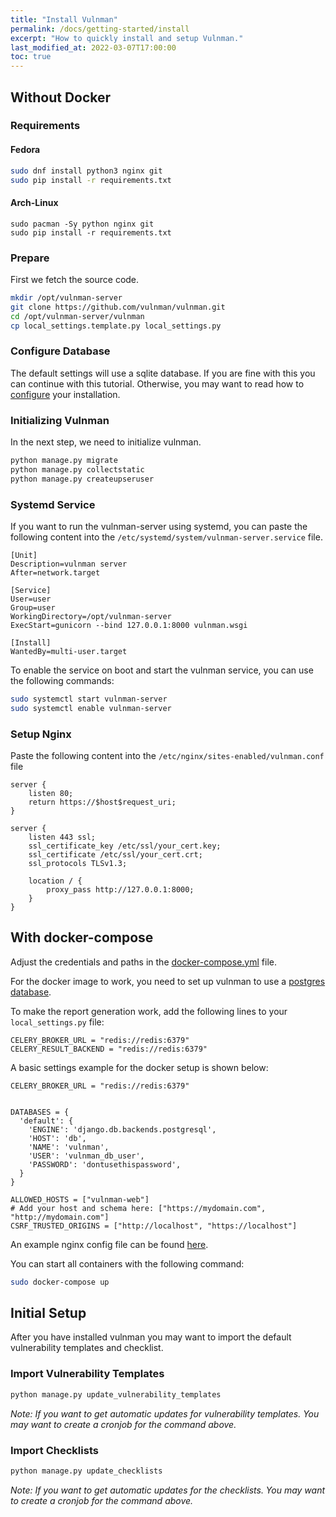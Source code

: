 ```yaml
---
title: "Install Vulnman"
permalink: /docs/getting-started/install
excerpt: "How to quickly install and setup Vulnman."
last_modified_at: 2022-03-07T17:00:00
toc: true
---
```


## Without Docker

### Requirements

#### Fedora
```bash
sudo dnf install python3 nginx git
sudo pip install -r requirements.txt
```

#### Arch-Linux

```
sudo pacman -Sy python nginx git
sudo pip install -r requirements.txt
```

### Prepare
First we fetch the source code.

```bash
mkdir /opt/vulnman-server
git clone https://github.com/vulnman/vulnman.git
cd /opt/vulnman-server/vulnman
cp local_settings.template.py local_settings.py
```


### Configure Database
The default settings will use a sqlite database.
If you are fine with this you can continue with this tutorial.
Otherwise, you may want to read how to [configure](/docs/getting-started/configuration) your installation.


### Initializing Vulnman
In the next step, we need to initialize vulnman.

```bash
python manage.py migrate
python manage.py collectstatic
python manage.py createupseruser
```

### Systemd Service
If you want to run the vulnman-server using systemd, you can paste the following
content into the `/etc/systemd/system/vulnman-server.service` file.

```
[Unit]
Description=vulnman server
After=network.target

[Service]
User=user
Group=user
WorkingDirectory=/opt/vulnman-server
ExecStart=gunicorn --bind 127.0.0.1:8000 vulnman.wsgi

[Install]
WantedBy=multi-user.target
```

To enable the service on boot and start the vulnman service, you can use the following commands:

```bash
sudo systemctl start vulnman-server
sudo systemctl enable vulnman-server
```

### Setup Nginx

Paste the following content into the `/etc/nginx/sites-enabled/vulnman.conf` file

```
server {
    listen 80;
    return https://$host$request_uri;
}

server {
    listen 443 ssl;
    ssl_certificate_key /etc/ssl/your_cert.key;
    ssl_certificate /etc/ssl/your_cert.crt;
    ssl_protocols TLSv1.3;

    location / {
        proxy_pass http://127.0.0.1:8000;
    }
}
```

## With docker-compose

Adjust the credentials and paths in the [docker-compose.yml](https://github.com/vulnman/vulnman/blob/main/docker-compose.yml) file.

For the docker image to work, you need to set up vulnman to use a [postgres database](/docs/getting-started/configuration#postgresql).

To make the report generation work, add the following lines to your `local_settings.py` file:

```
CELERY_BROKER_URL = "redis://redis:6379"
CELERY_RESULT_BACKEND = "redis://redis:6379"
```

A basic settings example for the docker setup is shown below:

```
CELERY_BROKER_URL = "redis://redis:6379"


DATABASES = {
  'default': {
    'ENGINE': 'django.db.backends.postgresql',
    'HOST': 'db',
    'NAME': 'vulnman',
    'USER': 'vulnman_db_user',
    'PASSWORD': 'dontusethispassword',
  }
}

ALLOWED_HOSTS = ["vulnman-web"]
# Add your host and schema here: ["https://mydomain.com", "http://mydomain.com"]
CSRF_TRUSTED_ORIGINS = ["http://localhost", "https://localhost"]
```

An example nginx config file can be found [here](https://github.com/vulnman/vulnman/blob/main/docker/nginx.conf).

You can start all containers with the following command:

```bash
sudo docker-compose up
```


## Initial Setup
After you have installed vulnman you may want to import the default vulnerability templates and checklist.

### Import Vulnerability Templates
```bash
python manage.py update_vulnerability_templates
```

*Note: If you want to get automatic updates for vulnerability templates. You may want to create a cronjob for the command above.*

### Import Checklists
```bash
python manage.py update_checklists
```

*Note: If you want to get automatic updates for the checklists. You may want to create a cronjob for the command above.*
